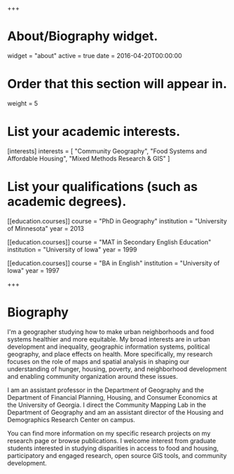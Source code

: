 +++
# About/Biography widget.
widget = "about"
active = true
date = 2016-04-20T00:00:00

# Order that this section will appear in.
weight = 5

# List your academic interests.
[interests]
  interests = [
    "Community Geography",
    "Food Systems and Affordable Housing",
    "Mixed Methods Research & GIS"
  ]

# List your qualifications (such as academic degrees).
[[education.courses]]
  course = "PhD in Geography"
  institution = "University of Minnesota"
  year = 2013

[[education.courses]]
  course = "MAT in Secondary English Education"
  institution = "University of Iowa"
  year = 1999

[[education.courses]]
  course = "BA in English"
  institution = "University of Iowa"
  year = 1997
 
+++

# Biography

I'm a geographer studying how to make urban neighborhoods and food systems healthier and more equitable. My broad interests are in urban development and inequality, geographic information systems, political geography, and place effects on health. More specifically, my research focuses on the role of maps and spatial analysis in shaping our understanding of hunger, housing, poverty, and neighborhood development and enabling community organization around these issues.

I am an assistant professor in the Department of Geography and the Department of Financial Planning, Housing, and Consumer Economics at the University of Georgia. I direct the Community Mapping Lab in the Department of Geography and am an assistant director of the Housing and Demographics Research Center on campus.

You can find more information on my specific research projects on my research page or browse publications. I welcome interest from graduate students interested in studying disparities in access to food and housing, participatory and engaged research, open source GIS tools, and community development.
